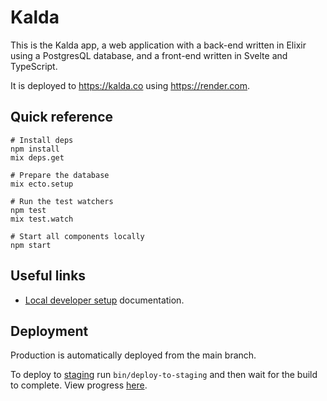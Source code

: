 # Kalda

This is the Kalda app, a web application with a back-end written in Elixir
using a PostgresQL database, and a front-end written in Svelte and
TypeScript.

It is deployed to <https://kalda.co> using <https://render.com>.

## Quick reference

```shell
# Install deps
npm install
mix deps.get

# Prepare the database
mix ecto.setup

# Run the test watchers
npm test
mix test.watch

# Start all components locally
npm start
```

## Useful links

- [Local developer setup](docs/developer-setup.md) documentation.

## Deployment

Production is automatically deployed from the main branch.

To deploy to [staging](https://staging.kalda.co) run `bin/deploy-to-staging` and then wait for the build to complete. View progress [here](https://dashboard.render.com/web/srv-c1evsabjbvm0e3g1gvj0).
